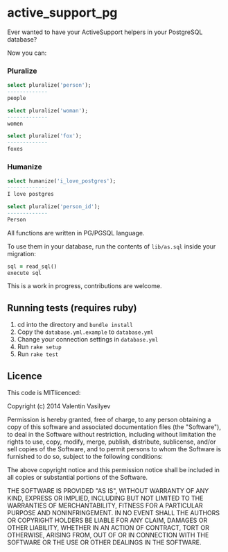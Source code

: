 active_support_pg
=================

Ever wanted to have your ActiveSupport helpers in your PostgreSQL
database?

Now you can:

### Pluralize

```sql
select pluralize('person');
-------------
people

select pluralize('woman');
-------------
women

select pluralize('fox');
-------------
foxes
```

### Humanize

```sql
select humanize('i_love_postgres');
-------------
I love postgres

select pluralize('person_id');
-------------
Person

```

All functions are written in PG/PGSQL language.

To use them in your database, run the contents of `lib/as.sql` inside your
migration:

```ruby
sql = read_sql()
execute sql
```

This is a work in progress, contributions are welcome.

## Running tests (requires ruby)

1. cd into the directory and `bundle install`
1. Copy the `database.yml.example` to `database.yml`
2. Change your connection settings in `database.yml`
3. Run  `rake setup`
4. Run `rake test`


## Licence

This code is MITlicenced:

Copyright (c) 2014 Valentin Vasilyev

Permission is hereby granted, free of charge, to any person obtaining a copy of this software and associated documentation files (the "Software"), to deal in the Software without restriction, including without limitation the rights to use, copy, modify, merge, publish, distribute, sublicense, and/or sell copies of the Software, and to permit persons to whom the Software is furnished to do so, subject to the following conditions:

The above copyright notice and this permission notice shall be included in all copies or substantial portions of the Software.

THE SOFTWARE IS PROVIDED "AS IS", WITHOUT WARRANTY OF ANY KIND, EXPRESS OR IMPLIED, INCLUDING BUT NOT LIMITED TO THE WARRANTIES OF MERCHANTABILITY, FITNESS FOR A PARTICULAR PURPOSE AND NONINFRINGEMENT. IN NO EVENT SHALL THE AUTHORS OR COPYRIGHT HOLDERS BE LIABLE FOR ANY CLAIM, DAMAGES OR OTHER LIABILITY, WHETHER IN AN ACTION OF CONTRACT, TORT OR OTHERWISE, ARISING FROM, OUT OF OR IN CONNECTION WITH THE SOFTWARE OR THE USE OR OTHER DEALINGS IN THE SOFTWARE.

